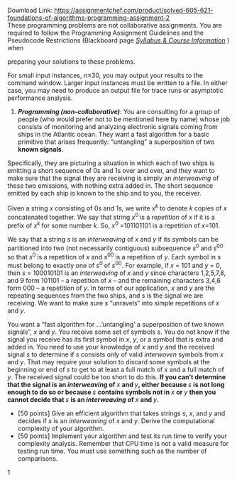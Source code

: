 Download Link: https://assignmentchef.com/product/solved-605-621-foundations-of-algorithms-programming-assignment-2
<br>
These programming problems are not collaborative assignments. You are required to follow the Programming Assignment Guidelines and the Pseudocode Restrictions (Blackboard page <a href="https://blackboard.jhu.edu/webapps/blackboard/content/listContentEditable.jsp?content_id=_7216507_1&amp;course_id=_197167_1&amp;mode=reset"><em>Syllabus &amp; Course Information</em></a> ) when

preparing your solutions to these problems.

For small input instances, <em>n</em>≤30, you may output your results to the command window. Larger input instances must be written to a file. In either case, you may need to produce an output file for trace runs or asymptotic performance analysis.

<ol>

 <li><strong><em>Programming (non-collaborative)</em></strong>: You are consulting for a group of people (who would prefer not to be mentioned here by name) whose job consists of monitoring and analyzing electronic signals coming from ships in the Atlantic ocean. They want a fast algorithm for a basic primitive that arises frequently: “untangling” a superposition of two <strong>known signals</strong>.</li>

</ol>

Specifically, they are picturing a situation in which each of two ships is emitting a short sequence of 0s and 1s over and over, and they want to make sure that the signal they are receiving is simply an <em>interweaving </em>of these two emissions, with nothing extra added in. The short sequence emitted by each ship is known to the ship and to you, the receiver.

Given a string <em>x </em>consisting of 0s and 1s, we write <em>x<sup>k </sup></em>to denote <em>k </em>copies of <em>x </em>concatenated together. We say that string <em>x</em><sup>0 </sup>is a <em>repetition </em>of <em>x </em>if it is a prefix of <em>x<sup>k </sup></em>for some number <em>k</em>. So, <em>x</em><sup>0 </sup>=101101101 is a repetition of <em>x</em>=101.

We say that a string <em>s </em>is an <em>interweaving </em>of <em>x </em>and <em>y </em>if its symbols can be partitioned into two (not necessarily contiguous) subsequence <em>s</em><sup>0 </sup>and <em>s</em><sup>00 </sup>so that <em>s</em><sup>0 </sup>is a repetition of <em>x </em>and <em>s</em><sup>00 </sup>is a repetition of <em>y</em>. Each symbol in <em>s </em>must belong to exactly one of <em>s</em><sup>0 </sup>of <em>s</em><sup>00</sup>. For example, if <em>x </em>= 101 and <em>y </em>= 0, then <em>s </em>= 100010101 is an <em>interweaving </em>of <em>x </em>and <em>y </em>since characters 1,2,5,7,8, and 9 form 101101 – a repetition of <em>x </em>– and the remaining characters 3,4,6 form 000 – a repetition of <em>y</em>. In terms of our application, <em>x </em>and <em>y </em>are the repeating sequences from the two ships, and <em>s </em>is the signal we are receiving. We want to make sure <em>s </em>“unravels” into simple repetitions of <em>x </em>and <em>y</em>.

You want a ”fast algorithm for …’untangling’ a superposition of two known signals”, <em>x </em>and <em>y</em>. You receive some set of symbols <em>s</em>. You do not know if the signal you receive has its first symbol in <em>x</em>, <em>y</em>, or a symbol that is extra and added in. You need to use your knowledge of <em>x </em>and <em>y </em>and the received signal <em>s </em>to determine if <em>s </em>consists only of valid <em>interwoven </em>symbols from <em>x </em>and <em>y</em>. That may require your solution to discard some symbols at the beginning or end of <em>s </em>to get to at least a full match of <em>x </em>and a full match of <em>y</em>. The received signal could be too short to do this. <strong>If you can’t determine that the signal is an <em>interweaving </em>of </strong><em>x </em><strong>and </strong><em>y</em><strong>, either because </strong><em>s </em><strong>is not long enough to do so or because </strong><em>s </em><strong>contains symbols not in </strong><em>x </em><strong>or </strong><em>y </em><strong>then you cannot decide that </strong><em>s </em><strong>is an <em>interweaving </em>of </strong><em>x </em><strong>and </strong><em>y</em><strong>.</strong>

<ul>

 <li>[50 points] Give an efficient algorithm that takes strings <em>s</em>, <em>x</em>, and <em>y </em>and decides if <em>s </em>is an <em>interweaving </em>of <em>x </em>and <em>y</em>. Derive the computational complexity of your algorithm.</li>

 <li>[50 points] Implement your algorithm and test its run time to verify your complexity analysis. Remember that CPU time is not a valid measure for testing run time. You must use something such as the number of comparisons.</li>

</ul>

1
